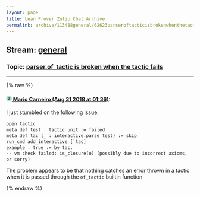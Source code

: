 ```yaml
---
layout: page
title: Lean Prover Zulip Chat Archive 
permalink: archive/113488general/62623parseroftacticisbrokenwhenthetacticfails.html
---
```


## Stream: [general](index.html)
### Topic: [parser.of_tactic is broken when the tactic fails](62623parseroftacticisbrokenwhenthetacticfails.html)

---


{% raw %}
#### [![Click to go to Zulip](../../assets/img/zulip2.png) Mario Carneiro (Aug 31 2018 at 01:36)](https://leanprover.zulipchat.com/#narrow/stream/113488-general/topic/parser.of_tactic%20is%20broken%20when%20the%20tactic%20fails/near/133093024):
I just stumbled on the following issue:
```
open tactic
meta def test : tactic unit := failed
meta def tac (_ : interactive.parse test) := skip
run_cmd add_interactive [`tac]
example : true := by tac.
-- vm check failed: is_closure(o) (possibly due to incorrect axioms, or sorry)
```
The problem appears to be that nothing catches an error thrown in a tactic when it is passed through the `of_tactic` builtin function


{% endraw %}
